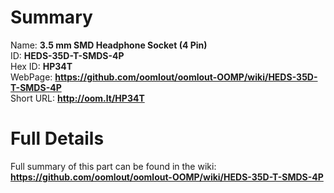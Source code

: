 
Summary
=================
  
Name: __3.5 mm SMD Headphone Socket (4 Pin)__    
ID: __HEDS-35D-T-SMDS-4P__   
Hex ID: __HP34T__   
WebPage: __https://github.com/oomlout/oomlout-OOMP/wiki/HEDS-35D-T-SMDS-4P__   
Short URL: __http://oom.lt/HP34T__   

Full Details
==========================
Full summary of this part can be found in the wiki:   
__https://github.com/oomlout/oomlout-OOMP/wiki/HEDS-35D-T-SMDS-4P__    

